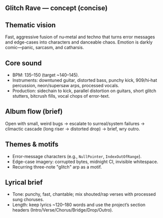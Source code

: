 ## Glitch Rave — concept (concise)

Thematic vision
----------------
Fast, aggressive fusion of nu‑metal and techno that turns error messages and edge-cases into characters and danceable chaos. Emotion is darkly comic—panic, sarcasm, and catharsis.

Core sound
----------
- BPM: 135–150 (target ~140–145).
- Instruments: downtuned guitar, distorted bass, punchy kick, 909/hi‑hat percussion, neon/supersaw arps, processed vocals.
- Production: sidechain to kick, parallel distortion on guitars, short glitch stutters, bitcrush fills, vocal chops of error-text.

Album flow (brief)
------------------
Open with small, weird bugs → escalate to surreal/system failures → climactic cascade (long riser → distorted drop) → brief, wry outro.

Themes & motifs
----------------
- Error-message characters (e.g., `NullPointer`, `IndexOutOfRange`).
- Edge-case imagery: corrupted bytes, midnight CI, invisible whitespace.
- Recurring three-note "glitch" arp as a motif.

Lyrical brief
-------------
- Tone: punchy, fast, chantable; mix shouted/rap verses with processed sung choruses.
- Length: keep lyrics ~120–180 words and use the project’s section headers (Intro/Verse/Chorus/Bridge/Drop/Outro).
